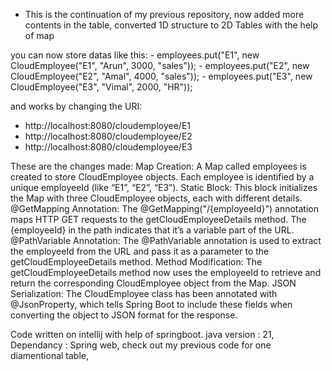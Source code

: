 - This is the continuation of my previous repository, now added more contents in the table, converted 1D structure to 2D Tables with the help of map

you can now store datas like this:
        - employees.put("E1", new CloudEmployee("E1", "Arun", 3000, "sales"));
        - employees.put("E2", new CloudEmployee("E2", "Amal", 4000, "sales"));
        - employees.put("E3", new CloudEmployee("E3", "Vimal", 2000, "HR"));
        
and works by changing the URI:
- http://localhost:8080/cloudemployee/E1
- http://localhost:8080/cloudemployee/E2
- http://localhost:8080/cloudemployee/E3



These are the changes made: 
Map Creation: A Map called employees is created to store CloudEmployee objects. Each employee is identified by a unique employeeId (like “E1”, “E2”, “E3”).
Static Block: This block initializes the Map with three CloudEmployee objects, each with different details.
@GetMapping Annotation: The @GetMapping("/{employeeId}") annotation maps HTTP GET requests to the getCloudEmployeeDetails method. The {employeeId} in the path indicates that it’s a variable part of the URL.
@PathVariable Annotation: The @PathVariable annotation is used to extract the employeeId from the URL and pass it as a parameter to the getCloudEmployeeDetails method.
Method Modification: The getCloudEmployeeDetails method now uses the employeeId to retrieve and return the corresponding CloudEmployee object from the Map.
JSON Serialization: The CloudEmployee class has been annotated with @JsonProperty, which tells Spring Boot to include these fields when converting the object to JSON format for the response.



Code written on intellij with help of springboot. java version : 21, Dependancy : Spring web,
check out my previous code for one diamentional table,
